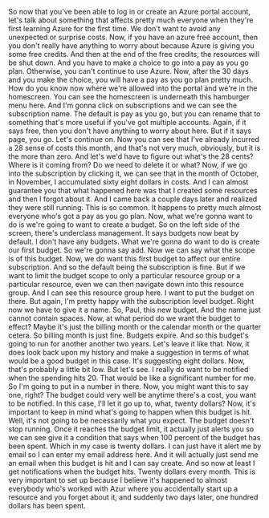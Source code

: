 So now that you've been able to log in or create an Azure portal account, let's talk about something
that affects pretty much everyone when they're first learning Azure for the first time.
We don't want to avoid any unexpected or surprise costs.
Now, if you have an azure free account, then you don't really have anything to worry about because
Azure is giving you some free credits.
And then at the end of the free credits, the resources will be shut down.
And you have to make a choice to go into a pay as you go plan.
Otherwise, you can't continue to use Azure.
Now, after the 30 days and you make the choice, you will have a pay as you go plan pretty much.
How do you know now where we're allowed into the portal and we're in the homescreen.
You can see the homescreen is underneath this hamburger menu here.
And I'm gonna click on subscriptions and we can see the subscription name.
The default is pay as you go, but you can rename that to something that's more useful if you've got
multiple accounts.
Again, if it says free, then you don't have anything to worry about here.
But if it says page, you go.
Let's continue on.
Now you can see that I've already incurred a 28 sense of costs this month, and that's not very much,
obviously, but it is the more than zero.
And let's we'd have to figure out what's the 28 cents?
Where is it coming from?
Do we need to delete it or what?
Now, if we go into the subscription by clicking it, we can see that in the month of October, in November,
I accumulated sixty eight dollars in costs.
And I can almost guarantee you that what happened here was that I created some resources and then I
forgot about it.
And I came back a couple days later and realized they were still running.
This is so common.
It happens to pretty much almost everyone who's got a pay as you go plan.
Now, what we're gonna want to do is we're going to want to create a budget.
So on the left side of the screen, there's underclass management.
It says budgets now beat by default.
I don't have any budgets.
What we're gonna do want to do is create our first budget.
So we're gonna say add.
Now we can say what the scope is of this budget.
Now, we do want this first budget to affect our entire subscription.
And so the default being the subscription is fine.
But if we want to limit the budget scope to only a particular resource group or a particular resource,
even we can then navigate down into this resource group.
And I can see this resource group here.
I want to put the budget on there.
But again, I'm pretty happy with the subscription level budget.
Right now we have to give it a name.
So, Paul, this new budget.
And the name just cannot contain spaces.
Now, at what period do we want the budget to effect?
Maybe it's just the billing month or the calendar month or the quarter cetera.
So billing month is just fine.
Budgets expire.
And so this budget's going to run for another another two years.
Let's leave it like that.
Now, it does look back upon my history and make a suggestion in terms of what would be a good budget
in this case.
It's suggesting eight dollars.
Now, that's probably a little bit low.
But let's see.
I really do want to be notified when the spending hits 20.
That would be like a significant number for me.
So I'm going to put in a number in there.
Now, you might want this to say one, right?
The budget could very well be anytime there's a cost, you want to be notified.
In this case, I'll let it go up to, what, twenty dollars?
Now, it's important to keep in mind what's going to happen when this budget is hit.
Well, it's not going to be necessarily what you expect.
The budget doesn't stop running.
Once it reaches the budget limit, it actually just alerts you so we can see give it a condition that
says when 100 percent of the budget has been spent.
Which in my case is twenty dollars.
I can just have it alert me by email so I can enter my email address here.
And it will actually just send me an email when this budget is hit and I can say create.
And so now at least I get notifications when the budget hits.
Twenty dollars every month.
This is very important to set up because I believe it's happened to almost everybody who's worked with
Azur where you accidentally start up a resource and you forget about it, and suddenly two days later,
one hundred dollars has been spent.
